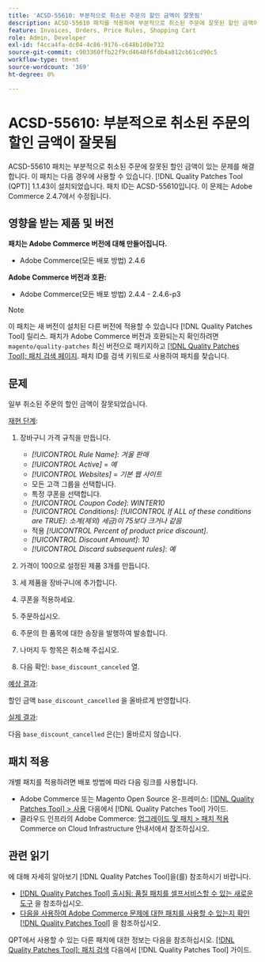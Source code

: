 ```yaml
---
title: 'ACSD-55610: 부분적으로 취소된 주문의 할인 금액이 잘못됨'
description: ACSD-55610 패치를 적용하여 부분적으로 취소된 주문에 잘못된 할인 금액이 있는 Adobe Commerce 문제를 해결합니다.
feature: Invoices, Orders, Price Rules, Shopping Cart
role: Admin, Developer
exl-id: f4cca4fa-dc04-4c86-9176-c648b1d0e732
source-git-commit: c903360ffb22f9cd4648f6fdb4a812cb61cd90c5
workflow-type: tm+mt
source-wordcount: '369'
ht-degree: 0%

---
```


# ACSD-55610: 부분적으로 취소된 주문의 할인 금액이 잘못됨

ACSD-55610 패치는 부분적으로 취소된 주문에 잘못된 할인 금액이 있는 문제를 해결합니다. 이 패치는 다음 경우에 사용할 수 있습니다. [!DNL Quality Patches Tool (QPT)] 1.1.43이 설치되었습니다. 패치 ID는 ACSD-55610입니다. 이 문제는 Adobe Commerce 2.4.7에서 수정됩니다.

## 영향을 받는 제품 및 버전

**패치는 Adobe Commerce 버전에 대해 만들어집니다.**

* Adobe Commerce(모든 배포 방법) 2.4.6

**Adobe Commerce 버전과 호환:**

* Adobe Commerce(모든 배포 방법) 2.4.4 - 2.4.6-p3

>[!NOTE]
>
>이 패치는 새 버전이 설치된 다른 버전에 적용할 수 있습니다 [!DNL Quality Patches Tool] 릴리스. 패치가 Adobe Commerce 버전과 호환되는지 확인하려면 `magento/quality-patches` 최신 버전으로 패키지하고 [[!DNL Quality Patches Tool]: 패치 검색 페이지](https://experienceleague.adobe.com/tools/commerce-quality-patches/index.html). 패치 ID를 검색 키워드로 사용하여 패치를 찾습니다.

## 문제

일부 취소된 주문의 할인 금액이 잘못되었습니다.

<u>재현 단계</u>:

1. 장바구니 가격 규칙을 만듭니다.

   * *[!UICONTROL Rule Name]*: *겨울 판매*
   * *[!UICONTROL Active]* = *예*
   * *[!UICONTROL Websites]* = *기본 웹 사이트*
   * 모든 고객 그룹을 선택합니다.
   * 특정 쿠폰을 선택합니다.
   * *[!UICONTROL Coupon Code]*: *WINTER10*
   * *[!UICONTROL Conditions]*: *[!UICONTROL If ALL of these conditions are TRUE]*: *소계(제외) 세금)이 75보다 크거나 같음*
   * 적용 *[!UICONTROL Percent of product price discount]*.
   * *[!UICONTROL Discount Amount]*: *10*
   * *[!UICONTROL Discard subsequent rules]*: *예*

1. 가격이 100으로 설정된 제품 3개를 만듭니다.
1. 세 제품을 장바구니에 추가합니다.
1. 쿠폰을 적용하세요.
1. 주문하십시오.
1. 주문의 한 품목에 대한 송장을 발행하여 발송합니다.
1. 나머지 두 항목은 취소해 주십시오.
1. 다음 확인: `base_discount_canceled` 열.

<u>예상 결과</u>:

할인 금액 `base_discount_cancelled` 을 올바르게 반영합니다.

<u>실제 결과</u>:

다음 `base_discount_cancelled` 은(는) 올바르지 않습니다.

## 패치 적용

개별 패치를 적용하려면 배포 방법에 따라 다음 링크를 사용합니다.

* Adobe Commerce 또는 Magento Open Source 온-프레미스: [[!DNL Quality Patches Tool] > 사용](https://experienceleague.adobe.com/docs/commerce-operations/tools/quality-patches-tool/usage.html) 다음에서 [!DNL Quality Patches Tool] 가이드.
* 클라우드 인프라의 Adobe Commerce: [업그레이드 및 패치 > 패치 적용](https://experienceleague.adobe.com/docs/commerce-cloud-service/user-guide/develop/upgrade/apply-patches.html) Commerce on Cloud Infrastructure 안내서에서 참조하십시오.

## 관련 읽기

에 대해 자세히 알아보기 [!DNL Quality Patches Tool]을(를) 참조하시기 바랍니다.

* [[!DNL Quality Patches Tool] 출시됨: 품질 패치를 셀프서비스할 수 있는 새로운 도구](/help/announcements/adobe-commerce-announcements/magento-quality-patches-released-new-tool-to-self-serve-quality-patches.md) 을 참조하십시오.
* [다음을 사용하여 Adobe Commerce 문제에 대한 패치를 사용할 수 있는지 확인 [!DNL Quality Patches Tool]](/help/support-tools/patches-available-in-qpt-tool/check-patch-for-magento-issue-with-magento-quality-patches.md) 을 참조하십시오.

QPT에서 사용할 수 있는 다른 패치에 대한 정보는 다음을 참조하십시오. [[!DNL Quality Patches Tool]: 패치 검색](https://experienceleague.adobe.com/tools/commerce-quality-patches/index.html) 다음에서 [!DNL Quality Patches Tool] 가이드.
